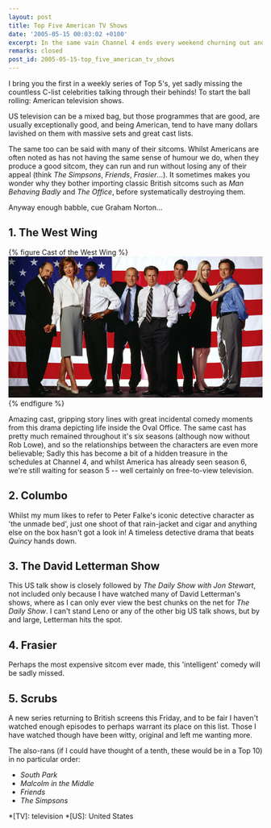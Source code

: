 ```yaml
---
layout: post
title: Top Five American TV Shows
date: '2005-05-15 00:03:02 +0100'
excerpt: In the same vain Channel 4 ends every weekend churning out another Top 100 program, I too have decided to start something similar.
remarks: closed
post_id: 2005-05-15-top_five_american_tv_shows
---
```

I bring you the first in a weekly series of Top 5's, yet sadly missing the countless C-list celebrities talking through their behinds! To start the ball rolling: American television shows.

US television can be a mixed bag, but those programmes that are good, are usually exceptionally good, and being American, tend to have many dollars lavished on them with massive sets and great cast lists.

The same too can be said with many of their sitcoms. Whilst Americans are often noted as has not having the same sense of humour we do, when they produce a good sitcom, they can run and run without losing any of their appeal (think <cite>The Simpsons</cite>, <cite>Friends</cite>, <cite>Frasier</cite>...). It sometimes makes you wonder why they bother importing classic British sitcoms such as <cite>Man Behaving Badly</cite> and <cite>The Office</cite>, before systematically destroying them.

Anyway enough babble, cue Graham Norton...

## 1. The West Wing
{% figure Cast of the West Wing %}
![](/assets/images/2005/05/the_west_wing.jpg)
{% endfigure %}

Amazing cast, gripping story lines with great incidental comedy moments from this drama depicting life inside the Oval Office. The same cast has pretty much remained throughout it's six seasons (although now without Rob Lowe), and so the relationships between the characters are even more believable; Sadly this has become a bit of a hidden treasure in the schedules at Channel 4, and whilst America has already seen season 6, we're still waiting for season 5 -- well certainly on free-to-view television.

## 2. Columbo
Whilst my mum likes to refer to Peter Falke's iconic detective character as 'the unmade bed', just one shoot of that rain-jacket and cigar and anything else on the box hasn't got a look in! A timeless detective drama that beats <cite>Quincy</cite> hands down.

## 3. The David Letterman Show
This US talk show is closely followed by <cite>The Daily Show with Jon Stewart</cite>, not included only because I have watched many of David Letterman's shows, where as I can only ever view the best chunks on the net for <cite>The Daily Show</cite>. I can't stand Leno or any of the other big US talk shows, but by and large, Letterman hits the spot.

## 4. Frasier
Perhaps the most expensive sitcom ever made, this 'intelligent' comedy will be sadly missed.

## 5. Scrubs
A new series returning to British screens this Friday, and to be fair I haven't watched enough episodes to perhaps warrant its place on this list. Those I have watched though have been witty, original and left me wanting more.

The also-rans (if I could have thought of a tenth, these would be in a Top 10) in no particular order:

* <cite>South Park</cite>
* <cite>Malcolm in the Middle</cite>
* <cite>Friends</cite>
* <cite>The Simpsons</cite>

*[TV]: television
*[US]: United States